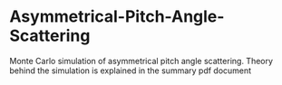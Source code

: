 # Asymmetrical-Pitch-Angle-Scattering
Monte Carlo simulation of asymmetrical pitch angle scattering.
Theory behind the simulation is explained in the summary pdf document
